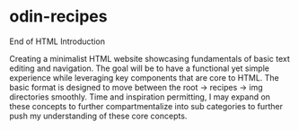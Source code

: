 # odin-recipes
End of HTML Introduction

Creating a minimalist HTML website showcasing fundamentals of basic text editing and navigation. The goal will be to have a functional yet simple experience while leveraging key components that are core to HTML. The basic format is designed to move between the root -> recipes -> img directories smoothly. Time and inspiration permitting, I may expand on these concepts to further compartmentalize into sub categories to further push my understanding of these core concepts.